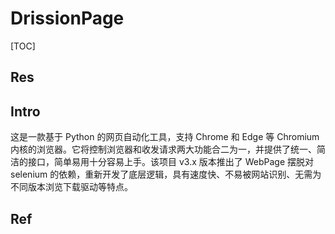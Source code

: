 # DrissionPage

[TOC]



## Res


## Intro
这是一款基于 Python 的网页自动化工具，支持 Chrome 和 Edge 等 Chromium 内核的浏览器。它将控制浏览器和收发请求两大功能合二为一，并提供了统一、简洁的接口，简单易用十分容易上手。该项目 v3.x 版本推出了 WebPage 摆脱对 selenium 的依赖，重新开发了底层逻辑，具有速度快、不易被网站识别、无需为不同版本浏览下载驱动等特点。


## Ref

